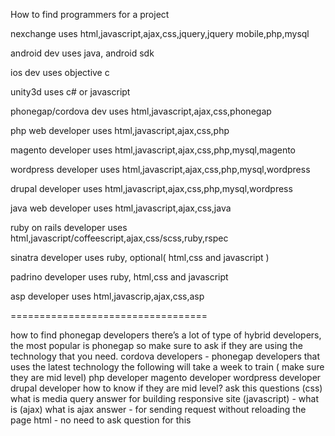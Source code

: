 How to find programmers for a project


nexchange uses
html,javascript,ajax,css,jquery,jquery mobile,php,mysql

android dev uses
java, android sdk

ios dev uses
objective c

unity3d uses
c# or javascript

phonegap/cordova dev uses
html,javascript,ajax,css,phonegap

php web developer uses
html,javascript,ajax,css,php

magento developer uses
html,javascript,ajax,css,php,mysql,magento

wordpress developer uses
html,javascript,ajax,css,php,mysql,wordpress

drupal developer uses
html,javascript,ajax,css,php,mysql,wordpress
 
java web developer uses
html,javascript,ajax,css,java

ruby on rails developer uses
html,javascript/coffeescript,ajax,css/scss,ruby,rspec

sinatra developer uses
ruby, optional( html,css and javascript )

padrino developer uses
ruby, html,css and javascript


asp developer uses
html,javascrip,ajax,css,asp


==================================

how to find phonegap developers
there’s a lot of type of hybrid developers, the most popular is phonegap so make sure to ask if they are using the technology that you need.
cordova developers - phonegap developers that uses the latest technology
the following will take a week to train ( make sure they are mid level)
php developer
magento developer
wordpress developer
drupal developer
how to know if they are mid level? ask this questions
(css) what is media query 
answer for building responsive site
(javascript) - what is 
(ajax) what is ajax 
answer - for sending request without reloading the page
html - no need to ask question for this




